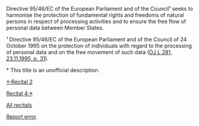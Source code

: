 
Directive 95/46/EC of the European Parliament and of the Council¹ seeks to harmonise the protection of fundamental rights and freedoms of natural persons in respect of processing activities and to ensure the free flow of personal data between Member States.


¹ Directive 95/46/EC of the European Parliament and of the Council of 24 October 1995 on the protection of individuals with regard to the processing of personal data and on the free movement of such data ([OJ L 281, 23.11.1995, p. 31](http://eur-lex.europa.eu/legal-content/EN/AUTO/?uri=OJ:L:1995:281:TOC)).


 \* This title is an unofficial description.




[←Recital 2](https://gdpr-info.eu/recitals/no-2/ "2 - Respect of the Fundamental Rights and Freedoms")


[Recital 4→](https://gdpr-info.eu/recitals/no-4/ "4 - Data Protection in Balance with Other Fundamental Rights")


[All recitals](https://gdpr-info.eu/recitals/)

[Report error](https://gdpr-info.eu/gf/?TB_iframe=true&height=306 "Your message")

